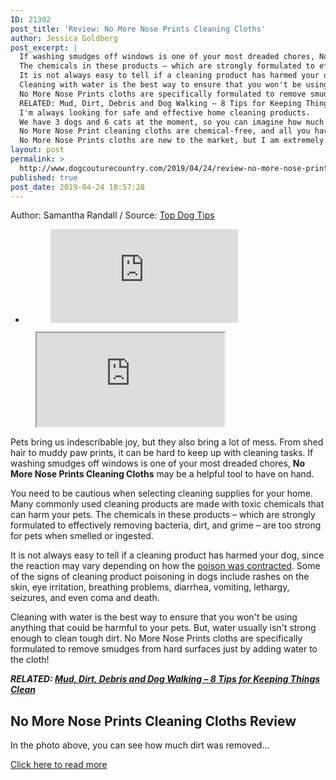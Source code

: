```yaml
---
ID: 21302
post_title: 'Review: No More Nose Prints Cleaning Cloths'
author: Jessica Goldberg
post_excerpt: |
  If washing smudges off windows is one of your most dreaded chores, No More Nose Prints Cleaning Cloths may be a helpful tool to have on hand.
  The chemicals in these products – which are strongly formulated to effectively removing bacteria, dirt, and grime – are too strong for pets when smelled or ingested.
  It is not always easy to tell if a cleaning product has harmed your dog, since the reaction may vary depending on how the poison was contracted.
  Cleaning with water is the best way to ensure that you won't be using anything that could be harmful to your pets.
  No More Nose Prints cloths are specifically formulated to remove smudges from hard surfaces just by adding water to the cloth!
  RELATED: Mud, Dirt, Debris and Dog Walking – 8 Tips for Keeping Things Clean No More Nose Prints Cleaning Cloths Review In the photo above, you can see how much dirt was removed from my windows after using a No More Nose Prints cloth.
  I'm always looking for safe and effective home cleaning products.
  We have 3 dogs and 6 cats at the moment, so you can imagine how much work it is to keep up with the cleaning chores in our home.
  No More Nose Print cleaning cloths are chemical-free, and all you have to do is add water to the cloth and wipe your windows.
  No More Nose Prints cloths are new to the market, but I am extremely happy with their effectiveness.
layout: post
permalink: >
  http://www.dogcouturecountry.com/2019/04/24/review-no-more-nose-prints-cleaning-cloths/
published: true
post_date: 2019-04-24 18:57:28
---
```

<p class="article-info-author-source"> <span>Author: Samantha Randall</span>&nbsp;/&nbsp;<span>Source: <a href="https://topdogtips.com/no-more-nose-prints-cleaning-cloths-review/" target="_blank">Top Dog Tips</a></span> </p> <ul>
<li>
<figure><iframe frameborder="0" src="https://www.facebook.com/plugins/like.php?href=https://topdogtips.com/no-more-nose-prints-cleaning-cloths-review/&amp;layout=button_count&amp;show_faces=false&amp;width=105&amp;action=like&amp;colorscheme=light&amp;height=21"></iframe></figure>
</li>
</ul>
<figure><iframe src="https://www.youtube.com/embed/MlAi6HK65J4?version=3&amp;rel=1&amp;fs=1&amp;autohide=2&amp;showsearch=0&amp;showinfo=1&amp;iv_load_policy=1&amp;wmode=transparent"></iframe></figure>
<p>Pets bring us indescribable joy, but they also bring a lot of mess. From shed hair to muddy paw prints, it can be hard to keep up with cleaning tasks. If washing smudges off windows is one of your most dreaded chores, <strong>No More Nose Prints Cleaning Cloths</strong> may be a helpful tool to have on hand.</p>
<p>You need to be cautious when selecting cleaning supplies for your home. Many commonly used cleaning products are made with toxic chemicals that can harm your pets. The chemicals in these products – which are strongly formulated to effectively removing bacteria, dirt, and grime – are too strong for pets when smelled or ingested.</p>
<p>It is not always easy to tell if a cleaning product has harmed your dog, since the reaction may vary depending on how the <a href="https://topdogtips.com/hidden-toxins-cancerous-to-dogs/">poison was contracted</a>. Some of the signs of cleaning product poisoning in dogs include rashes on the skin, eye irritation, breathing problems, diarrhea, vomiting, lethargy, seizures, and even coma and death.</p>
<p>Cleaning with water is the best way to ensure that you won't be using anything that could be harmful to your pets. But, water usually isn't strong enough to clean tough dirt. No More Nose Prints cloths are specifically formulated to remove smudges from hard surfaces just by adding water to the cloth!</p>
<p><em><strong>RELATED: <a href="https://topdogtips.com/mud-dirt-debris-and-dog-walking/">Mud, Dirt, Debris and Dog Walking – 8 Tips for Keeping Things Clean</a></strong></em></p>
<h2><strong>No More Nose Prints Cleaning Cloths Review</strong></h2>
<p>In the photo above, you can see how much dirt was removed...</p> <p class="article-info-more"> <a href="https://topdogtips.com/no-more-nose-prints-cleaning-cloths-review/" target="_blank">Click here to read more</a> </p>